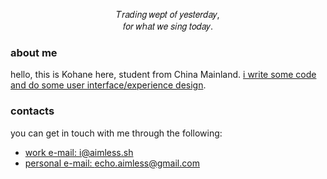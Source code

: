 <p align='center'>
  𝑇𝑟𝑎𝑑𝑖𝑛𝑔 𝑤𝑒𝑝𝑡 𝑜𝑓 𝑦𝑒𝑠𝑡𝑒𝑟𝑑𝑎𝑦,
  <br />
  𝑓𝑜𝑟 𝑤ℎ𝑎𝑡 𝑤𝑒 𝑠𝑖𝑛𝑔 𝑡𝑜𝑑𝑎𝑦.
</p>

### about me

hello, this is Kohane here, student from China Mainland. <ins>i write some code and do some user interface/experience design</ins>.

### contacts

you can get in touch with me through the following:

- [work e-mail: i@aimless.sh](mailto:i@aimless.sh)
- [personal e-mail: echo.aimless@gmail.com](mailto:echo.aimless@gmail.com)
